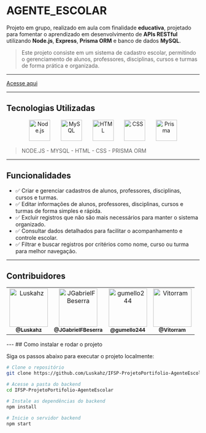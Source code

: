# AGENTE_ESCOLAR

Projeto em grupo, realizado em aula com finalidade **educativa**, projetado para fomentar o aprendizado em desenvolvimento de **APIs RESTful** utilizando **Node.js**, **Express**, **Prisma ORM** e banco de dados **MySQL**.  
> Este projeto consiste em um sistema de cadastro escolar, permitindo o gerenciamento de alunos, professores, disciplinas, cursos e turmas de forma prática e organizada.

---

[Acesse aqui](https://link-do-projeto.com)

---

## Tecnologias Utilizadas

<p align="center">
  <img src="https://img.icons8.com/?size=100&id=hsPbhkOH4FMe&format=png&color=000000" alt="Node.js" width="55" height="55"/>
  &nbsp;&nbsp;&nbsp;&nbsp;&nbsp;
  <img src="https://img.icons8.com/?size=100&id=UFXRpPFebwa2&format=png&color=000000" alt="MySQL" width="55" height="55"/>
  &nbsp;&nbsp;&nbsp;&nbsp;&nbsp;
  <img src="https://img.icons8.com/?size=100&id=20909&format=png&color=000000" alt="HTML" width="55" height="55"/>
  &nbsp;&nbsp;&nbsp;&nbsp;&nbsp;
  <img src="https://img.icons8.com/?size=100&id=21278&format=png&color=000000" alt="CSS" width="55" height="55"/>
  &nbsp;&nbsp;&nbsp;&nbsp;&nbsp;
  <img src="https://img.icons8.com/?size=100&id=aqb9SdV9P8oC&format=png&color=000000" alt="Prisma" width="55" height="55"/>
</p>

> NODE.JS - MYSQL - HTML - CSS - PRISMA ORM

---

## Funcionalidades

- ✅ Criar e gerenciar cadastros de alunos, professores, disciplinas, cursos e turmas.  
- ✅ Editar informações de alunos, professores, disciplinas, cursos e turmas de forma simples e rápida.  
- ✅ Excluir registros que não são mais necessários para manter o sistema organizado.  
- ✅ Consultar dados detalhados para facilitar o acompanhamento e controle escolar.  
- ✅ Filtrar e buscar registros por critérios como nome, curso ou turma para melhor navegação.
---
## Contribuidores

<table>
  <tr>
    <td align="center">
      <a href="https://github.com/Luskahz">
        <img src="https://avatars.githubusercontent.com/u/167643716?v=4" width="100px;" alt="Luskahz"/><br />
        <sub><b>@Luskahz</b></sub>
      </a>
    </td>
    <td align="center">
      <a href="https://github.com/JGabrielFBeserra">
        <img src="https://avatars.githubusercontent.com/u/133153956?v=4" width="100px;" alt="JGabrielFBeserra"/><br />
        <sub><b>@JGabrielFBeserra</b></sub>
      </a>
    </td>
    <td align="center">
      <a href="https://github.com/gumello244">
        <img src="https://avatars.githubusercontent.com/u/179181958?v=4" width="100px;" alt="gumello244"/><br />
        <sub><b>@gumello244</b></sub>
      </a>
    </td>
    <td align="center">
      <a href="https://github.com/Vitorram">
        <img src="https://avatars.githubusercontent.com/u/161902126?v=4" width="100px;" alt="Vitorram"/><br />
        <sub><b>@Vitorram</b></sub>
      </a>
    </td>
  </tr>
</table>
---
## Como instalar e rodar o projeto

Siga os passos abaixo para executar o projeto localmente:

```bash
# Clone o repositório
git clone https://github.com/Luskahz/IFSP-ProjetoPortifolio-AgenteEscolar.git

# Acesse a pasta do backend
cd IFSP-ProjetoPortifolio-AgenteEscolar

# Instale as dependências do backend
npm install

# Inicie o servidor backend
npm start


